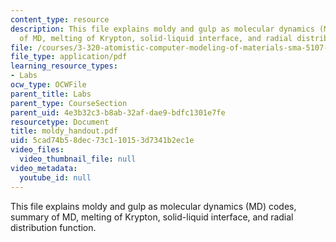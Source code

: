 ```yaml
---
content_type: resource
description: This file explains moldy and gulp as molecular dynamics (MD) codes, summary
  of MD, melting of Krypton, solid-liquid interface, and radial distribution function.
file: /courses/3-320-atomistic-computer-modeling-of-materials-sma-5107-spring-2005/5cad74b58dec73c110153d7341b2ec1e_moldy_handout.pdf
file_type: application/pdf
learning_resource_types:
- Labs
ocw_type: OCWFile
parent_title: Labs
parent_type: CourseSection
parent_uid: 4e3b32c3-b8ab-32af-dae9-bdfc1301e7fe
resourcetype: Document
title: moldy_handout.pdf
uid: 5cad74b5-8dec-73c1-1015-3d7341b2ec1e
video_files:
  video_thumbnail_file: null
video_metadata:
  youtube_id: null
---
```

This file explains moldy and gulp as molecular dynamics (MD) codes, summary of MD, melting of Krypton, solid-liquid interface, and radial distribution function.